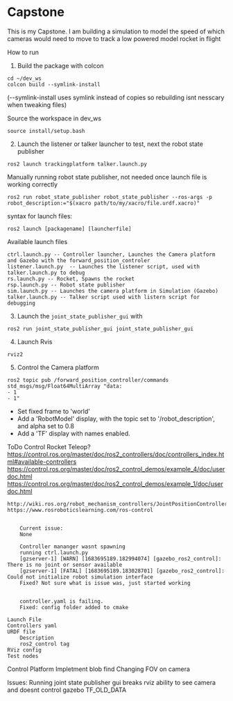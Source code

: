 # Capstone
This is my Capstone. I am building a simulation to model the speed of which cameras would need to move to track a low powered model rocket in flight

How to run
1. Build the package with colcon
```
cd ~/dev_ws
colcon build --symlink-install 
```
(--symlink-install uses symlink instead of copies so rebuilding isnt nesscary when tweaking files)

Source the workspace in dev_ws
```
source install/setup.bash
```

2. Launch the listener or talker launcher to test, next the robot state publisher
```
ros2 launch trackingplatform talker.launch.py
```
Manually running robot state publisher, not needed once launch file is working correctly
```
ros2 run robot_state_publisher robot_state_publisher --ros-args -p robot_description:="$(xacro path/to/my/xacro/file.urdf.xacro)"
```

syntax for launch files:
```
ros2 launch [packagename] [launcherfile]
```
Available launch files
```
ctrl.launch.py -- Controller launcher, Launches the Camera platform and Gazebo with the forward_position_controler
listener.launch.py  -- Launches the listener script, used with talker.launch.py to debug
rs.launch.py -- Rocket, Spawns the rocket
rsp.launch.py -- Robot state publisher
sim.launch.py -- Launches the camera platform in Simulation (Gazebo) 
talker.launch.py -- Talker script used with listern script for debugging
```

3. Launch the `joint_state_publisher_gui` with
```
ros2 run joint_state_publisher_gui joint_state_publisher_gui
```

4. Launch Rvis
```
rviz2
```

5. Control the Camera platform
```
ros2 topic pub /forward_position_controller/commands std_msgs/msg/Float64MultiArray "data:
- 1
- 1"
```

- Set fixed frame to 'world'
- Add a 'RobotModel' display, with the topic set to '/robot_description', and alpha set to 0.8
- Add a 'TF' display with names enabled.

ToDo
Control Rocket
    Teleop?
    https://control.ros.org/master/doc/ros2_controllers/doc/controllers_index.html#available-controllers
    https://control.ros.org/master/doc/ros2_control_demos/example_4/doc/userdoc.html
    https://control.ros.org/master/doc/ros2_control_demos/example_1/doc/userdoc.html 



    http://wiki.ros.org/robot_mechanism_controllers/JointPositionController
    https://www.rosroboticslearning.com/ros-control


        Current issue: 
        None

        Controller mananger wasnt spawning 
        running ctrl.launch.py 
        [gzserver-1] [WARN] [1683695189.182994074] [gazebo_ros2_control]: There is no joint or sensor available
        [gzserver-1] [FATAL] [1683695189.183028701] [gazebo_ros2_control]: Could not initialize robot simulation interface
        Fixed? Not sure what is issue was, just started working


        controller.yaml is failing. 
        Fixed: config folder added to cmake 

    Launch File
    Controllers yaml
    URDF file
        Description
        ros2_control tag
    RViz config
    Test nodes

Control Platform
Impletment blob find
Changing FOV on camera

Issues:
Running joint state publisher gui breaks rviz ability to see camera and doesnt control gazebo
TF_OLD_DATA